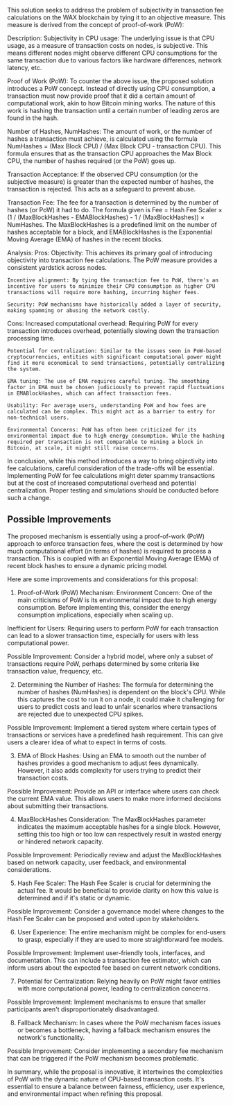 This solution seeks to address the problem of subjectivity in transaction fee calculations on the WAX blockchain by tying it to an objective measure. This measure is derived from the concept of proof-of-work (PoW):

Description:
Subjectivity in CPU usage: The underlying issue is that CPU usage, as a measure of transaction costs on nodes, is subjective. This means different nodes might observe different CPU consumptions for the same transaction due to various factors like hardware differences, network latency, etc.

Proof of Work (PoW): To counter the above issue, the proposed solution introduces a PoW concept. Instead of directly using CPU consumption, a transaction must now provide proof that it did a certain amount of computational work, akin to how Bitcoin mining works. The nature of this work is hashing the transaction until a certain number of leading zeros are found in the hash.

Number of Hashes, NumHashes: The amount of work, or the number of hashes a transaction must achieve, is calculated using the formula NumHashes = (Max Block CPU) / (Max Block CPU - transaction CPU). This formula ensures that as the transaction CPU approaches the Max Block CPU, the number of hashes required (or the PoW) goes up.

Transaction Acceptance: If the observed CPU consumption (or the subjective measure) is greater than the expected number of hashes, the transaction is rejected. This acts as a safeguard to prevent abuse.

Transaction Fee: The fee for a transaction is determined by the number of hashes (or PoW) it had to do. The formula given is Fee = Hash Fee Scaler × (1 / (MaxBlockHashes - EMABlockHashes) - 1 / (MaxBlockHashes)) × NumHashes. The MaxBlockHashes is a predefined limit on the number of hashes acceptable for a block, and EMABlockHashes is the Exponential Moving Average (EMA) of hashes in the recent blocks.

Analysis:
  Pros:
    Objectivity: This achieves its primary goal of introducing objectivity into transaction fee calculations. The PoW measure provides a consistent yardstick across nodes.

    Incentive alignment: By tying the transaction fee to PoW, there's an incentive for users to minimize their CPU consumption as higher CPU transactions will require more hashing, incurring higher fees.

    Security: PoW mechanisms have historically added a layer of security, making spamming or abusing the network costly.

  Cons:
    Increased computational overhead: Requiring PoW for every transaction introduces overhead, potentially slowing down the transaction processing time.

    Potential for centralization: Similar to the issues seen in PoW-based cryptocurrencies, entities with significant computational power might find it more economical to send transactions, potentially centralizing the system.

    EMA tuning: The use of EMA requires careful tuning. The smoothing factor in EMA must be chosen judiciously to prevent rapid fluctuations in EMABlockHashes, which can affect transaction fees.

    Usability: For average users, understanding PoW and how fees are calculated can be complex. This might act as a barrier to entry for non-technical users.

    Environmental Concerns: PoW has often been criticized for its environmental impact due to high energy consumption. While the hashing required per transaction is not comparable to mining a block in Bitcoin, at scale, it might still raise concerns.

In conclusion, while this method introduces a way to bring objectivity into fee calculations, careful consideration of the trade-offs will be essential. Implementing PoW for fee calculations might deter spammy transactions but at the cost of increased computational overhead and potential centralization. Proper testing and simulations should be conducted before such a change.


Possible Improvements
---
The proposed mechanism is essentially using a proof-of-work (PoW) approach to enforce transaction fees, where the cost is determined by how much computational effort (in terms of hashes) is required to process a transaction. This is coupled with an Exponential Moving Average (EMA) of recent block hashes to ensure a dynamic pricing model.

Here are some improvements and considerations for this proposal:

1. Proof-of-Work (PoW) Mechanism:
Environment Concern: One of the main criticisms of PoW is its environmental impact due to high energy consumption. Before implementing this, consider the energy consumption implications, especially when scaling up.

Inefficient for Users: Requiring users to perform PoW for each transaction can lead to a slower transaction time, especially for users with less computational power.

Possible Improvement: Consider a hybrid model, where only a subset of transactions require PoW, perhaps determined by some criteria like transaction value, frequency, etc.

2. Determining the Number of Hashes:
The formula for determining the number of hashes (NumHashes) is dependent on the block's CPU. While this captures the cost to run it on a node, it could make it challenging for users to predict costs and lead to unfair scenarios where transactions are rejected due to unexpected CPU spikes.

Possible Improvement: Implement a tiered system where certain types of transactions or services have a predefined hash requirement. This can give users a clearer idea of what to expect in terms of costs.

3. EMA of Block Hashes:
Using an EMA to smooth out the number of hashes provides a good mechanism to adjust fees dynamically. However, it also adds complexity for users trying to predict their transaction costs.

Possible Improvement: Provide an API or interface where users can check the current EMA value. This allows users to make more informed decisions about submitting their transactions.

4. MaxBlockHashes Consideration:
The MaxBlockHashes parameter indicates the maximum acceptable hashes for a single block. However, setting this too high or too low can respectively result in wasted energy or hindered network capacity.

Possible Improvement: Periodically review and adjust the MaxBlockHashes based on network capacity, user feedback, and environmental considerations.

5. Hash Fee Scaler:
The Hash Fee Scaler is crucial for determining the actual fee. It would be beneficial to provide clarity on how this value is determined and if it's static or dynamic.

Possible Improvement: Consider a governance model where changes to the Hash Fee Scaler can be proposed and voted upon by stakeholders.

6. User Experience:
The entire mechanism might be complex for end-users to grasp, especially if they are used to more straightforward fee models.

Possible Improvement: Implement user-friendly tools, interfaces, and documentation. This can include a transaction fee estimator, which can inform users about the expected fee based on current network conditions.

7. Potential for Centralization:
Relying heavily on PoW might favor entities with more computational power, leading to centralization concerns.

Possible Improvement: Implement mechanisms to ensure that smaller participants aren't disproportionately disadvantaged.

8. Fallback Mechanism:
In cases where the PoW mechanism faces issues or becomes a bottleneck, having a fallback mechanism ensures the network's functionality.

Possible Improvement: Consider implementing a secondary fee mechanism that can be triggered if the PoW mechanism becomes problematic.

In summary, while the proposal is innovative, it intertwines the complexities of PoW with the dynamic nature of CPU-based transaction costs. It's essential to ensure a balance between fairness, efficiency, user experience, and environmental impact when refining this proposal.
